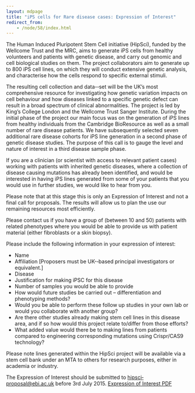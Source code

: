 ```yaml
---
layout: mdpage
title: "iPS cells for Rare disease cases: Expression of Interest"
redirect_from:
    - /node/58/index.html
---
```


The Human Induced Pluripotent Stem Cell initiative (HipSci), funded by the
Wellcome Trust and the MRC, aims to generate iPS cells from healthy volunteers
and patients with genetic disease, and carry out genomic and cell biological
studies on them. The project collaborators aim to generate up to 800 iPS cell
lines, on which they will conduct extensive genetic analysis, and characterise
how the cells respond to specific external stimuli.

The resulting cell collection and data-­‐set will be the UK’s most
comprehensive resource for investigating how genetic variation impacts on cell
behaviour and how diseases linked to a specific genetic defect can result in a
broad spectrum of clinical abnormalities. The project is led by King’s College
London and the Wellcome Trust Sanger Institute. During the initial phase of the
project our main focus was on the generation of iPS lines from healthy
individuals from the Cambridge BioResource as well as a small number of rare
disease patients. We have subsequently selected seven additional rare disease
cohorts for iPS line generation in a second phase of genetic disease studies.
The purpose of this call is to gauge the level and nature of interest in a
third disease sample phase.

If you are a clinician (or scientist with access to relevant patient cases)
working with patients with inherited genetic diseases, where a collection of
disease causing mutations has already been identified, and would be interested
in having iPS lines generated from some of your patients that you would use in
further studies, we would like to hear from you.

Please note that at this stage this is only an Expression of Interest and not a
final call for proposals. The results will allow us to plan the use our
remaining resources most efficiently.

Please contact us if you have a group of (between 10 and 50) patients with
related phenotypes where you would be able to provide us with patient material
(either fibroblasts or a skin biopsy).

Please include the following information in your expression of interest:

* Name
* Affiliation [Proposers must be UK-­‐based principal investigators or equivalent.]
* Disease
* Justification for making iPSC for this disease
* Number of samples you would be able to provide
* How would future studies be carried out – differentiation and phenotyping methods?
* Would you be able to perform these follow up studies in your own lab or would you collaborate with another group?
* Are there other studies already making stem cell lines in this disease area, and if so how would this project relate to/differ from those efforts?
* What added value would there be to making lines from patients compared to engineering corresponding mutations using Crispr/CAS9 technology?

Please note lines generated within the HipSci project will be available via a
stem cell bank under an MTA to others for research purposes, either in academia
or industry.

The Expression of Interest should be submitted to [hipsci‐proposal@ebi.ac.uk](mailto:hipsci-proposal@ebi.ac.uk)
before 3rd July 2015.
[Expression of Interest PDF]({{site.baseurl}}/documents/hipsci_rare_disease_expression_20150428.pdf)

